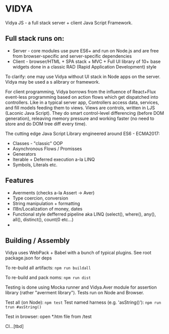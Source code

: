 # VIDYA
Vidya JS - a full stack server + client Java Script Framework.

## Full stack runs on:
* Server - core modules use pure ES6+ and run on Node.js and are free from browser-specific and server-specific dependencies
* Client - browser/HTML + SPA stack + MVC + Full UI library of 10+ base widgets done in a classic RAD (Rapid Application Development) style

To clarify: one may use Vidya without UI stack in Node apps on the server. Vidya may be used a s alibrary or framework.

For client programming, Vidya borrows from the influence of React+Flux event-less programming based on action flows 
which get dispatched into controllers. Like in a typical server app, Controllers access data, services, and fill models feeding them to views. Views are controls, written in LJS (Laconic Java Script). They do smart control-level differencing 
(before DOM generation), releaving memory pressure and working faster (no need to store and do DOM tree diff every time).

The cutting edge Java Script Library engineered around ES6 - ECMA2017:
* Classes - "classic" OOP
* Asynchronous Flows / Promisses
* Generators 
* Iterable + Deferred execution a-la LINQ
* Symbols, Literals etc.

## Features

* Averments (checks a-la Assert -> Aver)
* Type coercion, conversion
* String manipulation + formatting
* I18n/Localization of money, dates
* Functional style defferred pipeline aka LINQ (select(), where(), any(), all(), distinct(), count(0 etc...)
* 
## Building / Assembly
Vidya uses WebPack + Babel with a bunch of typical plugins. See root package.json for deps

To re-build all artifacts: `npm run buildall`

To re-build and pack noms: `npm run dist`

Testing is done using Mocka runner and Vidya.Aver module for assertion library (rather "averment library").
Tests run on Node and Browser.

Test all (on Node): `npm test`
Test named harness (e.g. 'asString()'): `npm run trun #asString()`

Test in browser: open \*.htm file from /test


CI...[tbd]

